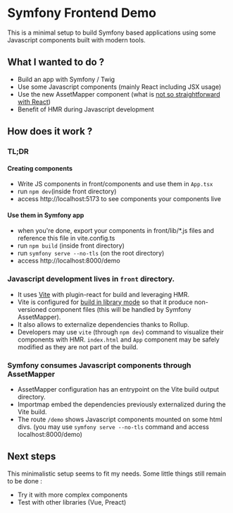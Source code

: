 # Symfony Frontend Demo

This is a minimal setup to build Symfony based applications using some 
Javascript components built with modern tools.

## What I wanted to do ?

- Build an app with Symfony / Twig
- Use some Javascript components (mainly React including JSX usage)
- Use the new AssetMapper component (what is [not so straightforward with 
  React](https://symfony.com/doc/current/frontend/asset_mapper.html#can-i-use-it-with-jsx-or-vue))
- Benefit of HMR during Javascript development

## How does it work ?

### TL;DR

#### Creating components

- Write JS components in front/components and use them in `App.tsx`
- run `npm dev`(inside front directory)
- access http://localhost:5173 to see components your components live

#### Use them in Symfony app

- when you're done, export your components in front/lib/*.js files and 
  reference this file in vite.config.ts
- run `npm build` (inside front directory)
- run `symfony serve --no-tls` (on the root directory)
- access http://localhost:8000/demo

### Javascript development lives in `front` directory.

- It uses [Vite](https://vite.dev/) with plugin-react for build and 
leveraging HMR.
- Vite is configured for [build in library mode](https://vite.dev/guide/build.html#library-mode) so that it produce non-versioned 
component files (this will be handled by Symfony 
AssetMapper).
- It also allows to externalize dependencies thanks to Rollup.
- Developers may use `vite` (through `npm dev`) command to visualize their 
  components with HMR. `index.html` and `App` component may be safely 
  modified as they are not part of the build.

### Symfony consumes Javascript components through AssetMapper

- AssetMapper configuration has an entrypoint on the Vite build output 
  directory.
- Importmap embed the dependencies previously externalized during the Vite 
  build.
- The route `/demo` shows Javascript components mounted on some html divs. 
  (you may use `symfony serve --no-tls` command and access localhost:8000/demo)

## Next steps

This minimalistic setup seems to fit my needs. Some little things still 
remain to be done : 

- Try it with more complex components
- Test with other libraries (Vue, Preact)